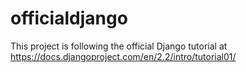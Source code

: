 ﻿# officialdjango
This project is following the official Django tutorial at https://docs.djangoproject.com/en/2.2/intro/tutorial01/
